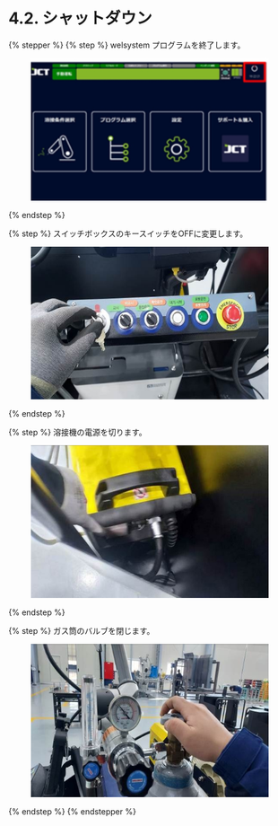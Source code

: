 # 4.2. シャットダウン

{% stepper %}
{% step %}
welsystem プログラムを終了します。

<figure><img src="../images/jp/chapter4/section2.1.jpg" alt=""><figcaption></figcaption></figure>
{% endstep %}

{% step %}
スイッチボックスのキースイッチをOFFに変更します。

<figure><img src="../images/jp/chapter4/section2.2.jpg" alt=""><figcaption></figcaption></figure>
{% endstep %}

{% step %}
溶接機の電源を切ります。

<figure><img src="../images/jp/chapter4/section2.3.jpg" alt=""><figcaption></figcaption></figure>
{% endstep %}

{% step %}
ガス筒のバルブを閉じます。

<figure><img src="../images/jp/chapter4/section2.4.jpg" alt=""><figcaption></figcaption></figure>
{% endstep %}
{% endstepper %}

